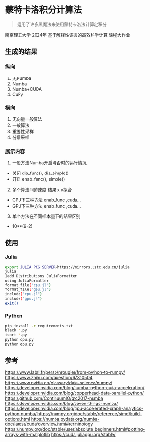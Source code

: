 # 蒙特卡洛积分计算法

> 运用了许多黑魔法来使用蒙特卡洛法计算定积分

南京理工大学 2024年 基于解释性语言的高效科学计算 课程大作业

## 生成的结果

### 纵向

1. 无Numba 
2. Numba
3. Numba+CUDA
4. CuPy

### 横向

1. 无向量一般算法
2. 一般算法
3. 重要性采样
4. 分层采样

### 展示内容

1. 一般方法Numba开启与否时的运行情况
  - 关闭 dis_func(), dis_simple()
  - 开启 enab_func(), simple()

2. 多个算法间的速度 结果 x y拟合
  - CPU下三种方法 enab_func ,cuda...
  - GPU下三种方法 enab_func ,cuda...

3. 单个方法在不同样本量下的结果区别
  - 10**(9-2)

## 使用

### Julia

```bash
export JULIA_PKG_SERVER=https://mirrors.ustc.edu.cn/julia
julia
]add Distributions JuliaFormatter
using JuliaFormatter
format_file("cpu.jl")
format_file("gpu.jl")
include("cpu.jl")
include("gpu.jl")
exit()
```

### Python

```bash
pip install -r requirements.txt
black *.py
isort *.py
python cpu.py
python gpu.py
```

## 参考

<https://www.labri.fr/perso/nrougier/from-python-to-numpy/>
<https://www.zhihu.com/question/67310504>
<https://www.nvidia.cn/glossary/data-science/numpy/>
<https://developer.nvidia.com/blog/numba-python-cuda-acceleration/>
<https://developer.nvidia.com/blog/copperhead-data-parallel-python/>
<https://github.com/ContinuumIO/gtc2017-numba>
<https://developer.nvidia.com/blog/seven-things-numba/>
<https://developer.nvidia.com/blog/gpu-accelerated-graph-analytics-python-numba/>
<https://numpy.org/doc/stable/reference/simd/build-options.html>
<https://numba.pydata.org/numba-doc/latest/cuda/overview.html#terminology>
<https://numpy.org/doc/stable/user/absolute_beginners.html#plotting-arrays-with-matplotlib>
<https://cuda.juliagpu.org/stable/>
